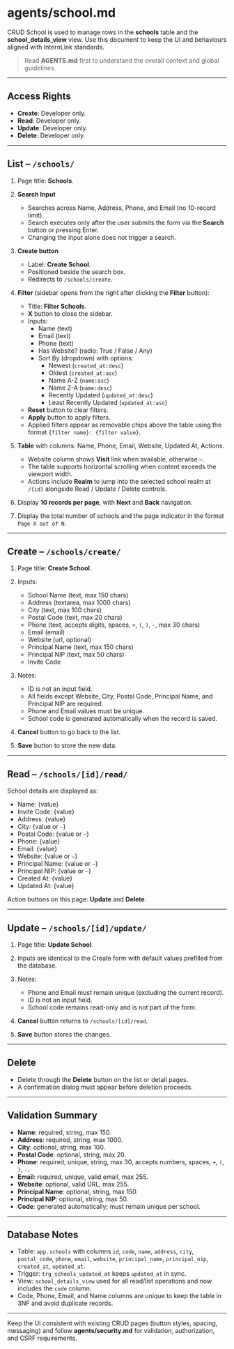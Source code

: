 # agents/school.md

CRUD School is used to manage rows in the **schools** table and the **school_details_view** view. Use this document to keep the UI and behaviours aligned with InternLink standards.

> Read **AGENTS.md** first to understand the overall context and global guidelines.

---

## Access Rights
* **Create**: Developer only.  
* **Read**: Developer only.  
* **Update**: Developer only.  
* **Delete**: Developer only.  

---

## List – `/schools/`

1. Page title: **Schools**.  

2. **Search Input**  
   * Searches across Name, Address, Phone, and Email (no 10-record limit).  
   * Search executes only after the user submits the form via the **Search** button or pressing Enter.  
   * Changing the input alone does not trigger a search.  

3. **Create button**  
   * Label: **Create School**.  
   * Positioned beside the search box.  
   * Redirects to `/schools/create`.  

4. **Filter** (sidebar opens from the right after clicking the **Filter** button):  
   * Title: **Filter Schools**.  
   * **X** button to close the sidebar.  
   * Inputs:  
     * Name (text)  
     * Email (text)  
     * Phone (text)  
     * Has Website? (radio: True / False / Any)  
     * Sort By (dropdown) with options:  
       * Newest (`created_at:desc`)  
       * Oldest (`created_at:asc`)  
       * Name A-Z (`name:asc`)  
       * Name Z-A (`name:desc`)  
       * Recently Updated (`updated_at:desc`)  
       * Least Recently Updated (`updated_at:asc`)  
   * **Reset** button to clear filters.  
   * **Apply** button to apply filters.  
   * Applied filters appear as removable chips above the table using the format `{filter name}: {filter value}`.  

5. **Table** with columns: Name, Phone, Email, Website, Updated At, Actions.  
   * Website column shows **Visit** link when available, otherwise `—`.  
   * The table supports horizontal scrolling when content exceeds the viewport width.  
   * Actions include **Realm** to jump into the selected school realm at `/{id}` alongside Read / Update / Delete controls.  

6. Display **10 records per page**, with **Next** and **Back** navigation.  

7. Display the total number of schools and the page indicator in the format `Page X out of N`.  

---

## Create – `/schools/create/`

1. Page title: **Create School**.  

2. Inputs:  
   * School Name (text, max 150 chars)  
   * Address (textarea, max 1000 chars)  
   * City (text, max 100 chars)  
   * Postal Code (text, max 20 chars)  
   * Phone (text, accepts digits, spaces, `+`, `(`, `)`, `-`, max 30 chars)  
   * Email (email)  
   * Website (url, optional)
   * Principal Name (text, max 150 chars)
   * Principal NIP (text, max 50 chars)
   * Invite Code

3. Notes:  
   * ID is not an input field.  
   * All fields except Website, City, Postal Code, Principal Name, and Principal NIP are required.  
   * Phone and Email values must be unique.  
   * School code is generated automatically when the record is saved.  

4. **Cancel** button to go back to the list.  

5. **Save** button to store the new data.  

---

## Read – `/schools/[id]/read/`

School details are displayed as:  
* Name: {value}  
* Invite Code: {value}  
* Address: {value}  
* City: {value or `—`}  
* Postal Code: {value or `—`}  
* Phone: {value}  
* Email: {value}  
* Website: {value or `—`}  
* Principal Name: {value or `—`}  
* Principal NIP: {value or `—`}  
* Created At: {value}  
* Updated At: {value}  

Action buttons on this page: **Update** and **Delete**.

---

## Update – `/schools/[id]/update/`

1. Page title: **Update School**.  

2. Inputs are identical to the Create form with default values prefilled from the database.  

3. Notes:  
   * Phone and Email must remain unique (excluding the current record).  
   * ID is not an input field.  
   * School code remains read-only and is not part of the form.  

4. **Cancel** button returns to `/schools/[id]/read`.  

5. **Save** button stores the changes.  

---

## Delete

* Delete through the **Delete** button on the list or detail pages.  
* A confirmation dialog must appear before deletion proceeds.  

---

## Validation Summary

* **Name**: required, string, max 150.  
* **Address**: required, string, max 1000.  
* **City**: optional, string, max 100.  
* **Postal Code**: optional, string, max 20.  
* **Phone**: required, unique, string, max 30, accepts numbers, spaces, `+`, `(`, `)`, `-`.  
* **Email**: required, unique, valid email, max 255.  
* **Website**: optional, valid URL, max 255.  
* **Principal Name**: optional, string, max 150.  
* **Principal NIP**: optional, string, max 50.  
* **Code**: generated automatically; must remain unique per school.  

---

## Database Notes

* Table: `app.schools` with columns `id`, `code`, `name`, `address`, `city`, `postal_code`, `phone`, `email`, `website`, `principal_name`, `principal_nip`, `created_at`, `updated_at`.  
* Trigger: `trg_schools_updated_at` keeps `updated_at` in sync.  
* View: `school_details_view` used for all read/list operations and now includes the `code` column.  
* Code, Phone, Email, and Name columns are unique to keep the table in 3NF and avoid duplicate records.  

---

Keep the UI consistent with existing CRUD pages (button styles, spacing, messaging) and follow **agents/security.md** for validation, authorization, and CSRF requirements.
